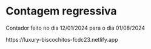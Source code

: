 <h1>Contagem regressiva</h1>
<p>Contador feito no dia 12/01/2024 para o dia 01/08/2024</p>
https://luxury-biscochitos-fcdc23.netlify.app
